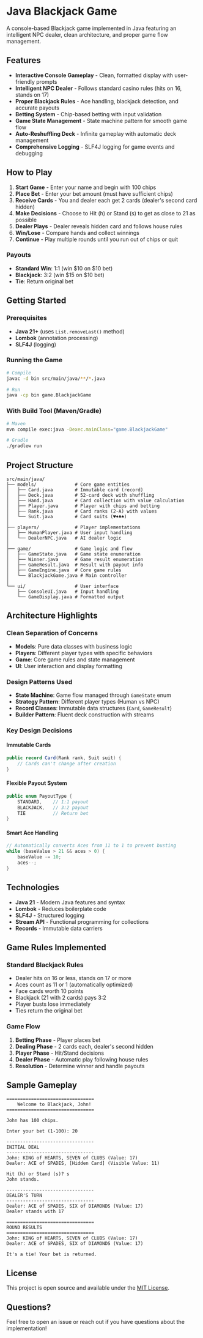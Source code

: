 # Java Blackjack Game

A console-based Blackjack game implemented in Java featuring an intelligent NPC dealer, clean architecture, and proper game flow management.

## Features

- **Interactive Console Gameplay** - Clean, formatted display with user-friendly prompts
- **Intelligent NPC Dealer** - Follows standard casino rules (hits on 16, stands on 17)
- **Proper Blackjack Rules** - Ace handling, blackjack detection, and accurate payouts
- **Betting System** - Chip-based betting with input validation
- **Game State Management** - State machine pattern for smooth game flow
- **Auto-Reshuffling Deck** - Infinite gameplay with automatic deck management
- **Comprehensive Logging** - SLF4J logging for game events and debugging

## How to Play

1. **Start Game** - Enter your name and begin with 100 chips
2. **Place Bet** - Enter your bet amount (must have sufficient chips)
3. **Receive Cards** - You and dealer each get 2 cards (dealer's second card hidden)
4. **Make Decisions** - Choose to Hit (h) or Stand (s) to get as close to 21 as possible
5. **Dealer Plays** - Dealer reveals hidden card and follows house rules
6. **Win/Lose** - Compare hands and collect winnings
7. **Continue** - Play multiple rounds until you run out of chips or quit

### Payouts
- **Standard Win**: 1:1 (win $10 on $10 bet)
- **Blackjack**: 3:2 (win $15 on $10 bet)
- **Tie**: Return original bet

## Getting Started

### Prerequisites
- **Java 21+** (uses `List.removeLast()` method)
- **Lombok** (annotation processing)
- **SLF4J** (logging)

### Running the Game
```bash
# Compile
javac -d bin src/main/java/**/*.java

# Run
java -cp bin game.BlackjackGame
```

### With Build Tool (Maven/Gradle)
```bash
# Maven
mvn compile exec:java -Dexec.mainClass="game.BlackjackGame"

# Gradle
./gradlew run
```

## Project Structure

```
src/main/java/
├── models/              # Core game entities
│   ├── Card.java        # Immutable card (record)
│   ├── Deck.java        # 52-card deck with shuffling
│   ├── Hand.java        # Card collection with value calculation
│   ├── Player.java      # Player with chips and betting
│   ├── Rank.java        # Card ranks (2-A) with values
│   └── Suit.java        # Card suits (♥♦♣♠)
│
├── players/             # Player implementations
│   ├── HumanPlayer.java # User input handling
│   └── DealerNPC.java   # AI dealer logic
│
├── game/                # Game logic and flow
│   ├── GameState.java   # Game state enumeration
│   ├── Winner.java      # Game result enumeration
│   ├── GameResult.java  # Result with payout info
│   ├── GameEngine.java  # Core game rules
│   └── BlackjackGame.java # Main controller
│
└── ui/                  # User interface
    ├── ConsoleUI.java   # Input handling
    └── GameDisplay.java # Formatted output
```

## Architecture Highlights

### **Clean Separation of Concerns**
- **Models**: Pure data classes with business logic
- **Players**: Different player types with specific behaviors  
- **Game**: Core game rules and state management
- **UI**: User interaction and display formatting

### **Design Patterns Used**
- **State Machine**: Game flow managed through `GameState` enum
- **Strategy Pattern**: Different player types (Human vs NPC)
- **Record Classes**: Immutable data structures (`Card`, `GameResult`)
- **Builder Pattern**: Fluent deck construction with streams

### **Key Design Decisions**

#### **Immutable Cards**
```java
public record Card(Rank rank, Suit suit) {
    // Cards can't change after creation
}
```

#### **Flexible Payout System**
```java
public enum PayoutType {
    STANDARD,    // 1:1 payout
    BLACKJACK,   // 3:2 payout  
    TIE          // Return bet
}
```

#### **Smart Ace Handling**
```java
// Automatically converts Aces from 11 to 1 to prevent busting
while (baseValue > 21 && aces > 0) {
    baseValue -= 10;
    aces--;
}
```

## Technologies

- **Java 21** - Modern Java features and syntax
- **Lombok** - Reduces boilerplate code
- **SLF4J** - Structured logging
- **Stream API** - Functional programming for collections
- **Records** - Immutable data carriers

## Game Rules Implemented

### **Standard Blackjack Rules**
- Dealer hits on 16 or less, stands on 17 or more
- Aces count as 11 or 1 (automatically optimized)
- Face cards worth 10 points
- Blackjack (21 with 2 cards) pays 3:2
- Player busts lose immediately
- Ties return the original bet

### **Game Flow**
1. **Betting Phase** - Player places bet
2. **Dealing Phase** - 2 cards each, dealer's second hidden
3. **Player Phase** - Hit/Stand decisions
4. **Dealer Phase** - Automatic play following house rules
5. **Resolution** - Determine winner and handle payouts

## Sample Gameplay

```
================================
    Welcome to Blackjack, John!
================================

John has 100 chips.

Enter your bet (1-100): 20

--------------------------------
INITIAL DEAL
--------------------------------
John: KING of HEARTS, SEVEN of CLUBS (Value: 17)
Dealer: ACE of SPADES, [Hidden Card] (Visible Value: 11)

Hit (h) or Stand (s)? s
John stands.

--------------------------------
DEALER'S TURN
--------------------------------
Dealer: ACE of SPADES, SIX of DIAMONDS (Value: 17)
Dealer stands with 17

================================
ROUND RESULTS
================================
John: KING of HEARTS, SEVEN of CLUBS (Value: 17)
Dealer: ACE of SPADES, SIX of DIAMONDS (Value: 17)

It's a tie! Your bet is returned.
```

## License

This project is open source and available under the [MIT License](LICENSE).

## Questions?

Feel free to open an issue or reach out if you have questions about the implementation!
